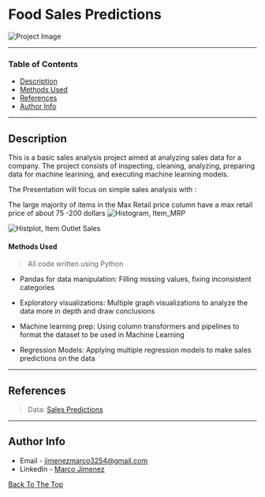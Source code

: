 # Food Sales Predictions
![Project Image](https://v5c5v6u7.stackpathcdn.com/wp-content/uploads/blog/demand-forecasting.jpg)

---

### Table of Contents

- [Description](#description)
- [Methods Used](#methods-used)
- [References](#references)
- [Author Info](#author-info)

---

## Description

This is a basic sales analysis project aimed at analyzing sales data for a company. The project consists of inspecting, cleaning, analyzing, preparing data for machine learining, and executing machine learning models.

The Presentation will focus on simple sales analysis with :

The large majority of items in the Max Retail price column have a max retail price of about 75 -200 dollars
![Histogram, Item_MRP](https://user-images.githubusercontent.com/97704503/161151289-63372be6-0daf-4bf1-922d-d0e12fbc4e8c.png)

![Histplot, Item Outlet Sales](https://user-images.githubusercontent.com/97704503/161152305-f7fb237e-0476-419c-b761-d3f40f4ce249.png)

#### Methods Used
> All code written using Python
- Pandas for data manipulation: Filling missing values, fixing inconsistent categories

- Exploratory visualizations: Multiple graph visualizations to analyze the data more in depth and draw conclusions

- Machine learning prep: Using column transformers and pipelines to format the dataset to be used in Machine Learning

- Regression Models: Applying multiple regression models to make sales predictions on the data 

---

## References
>Data: [Sales Predictions](https://drive.google.com/file/d/1syH81TVrbBsdymLT_jl2JIf6IjPXtSQw/view)
---

## Author Info

- Email - jimenezmarco3254@gmail.com
- LinkedIn - [Marco Jimenez](https://www.linkedin.com/in/marco-jimenez-50637922b/)

[Back To The Top](#Food-Sales-Predictions)
